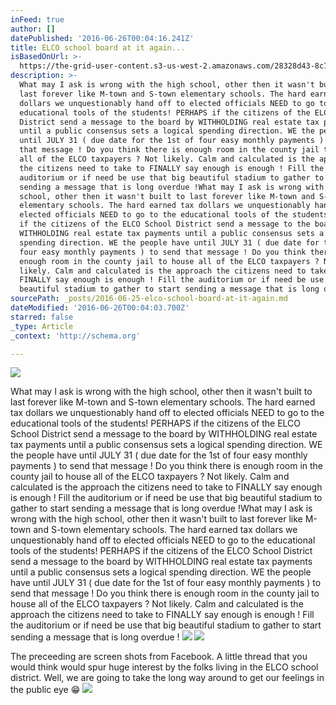 ```yaml
---
inFeed: true
author: []
datePublished: '2016-06-26T00:04:16.241Z'
title: ELCO school board at it again...
isBasedOnUrl: >-
  https://the-grid-user-content.s3-us-west-2.amazonaws.com/28328d43-8c70-4f7c-a077-709f12aa6f4d.jpg
description: >-
  What may I ask is wrong with the high school, other then it wasn't built to
  last forever like M-town and S-town elementary schools. The hard earned tax
  dollars we unquestionably hand off to elected officials NEED to go to the
  educational tools of the students! PERHAPS if the citizens of the ELCO School
  District send a message to the board by WITHHOLDING real estate tax payments
  until a public consensus sets a logical spending direction. WE the people have
  until JULY 31 ( due date for the 1st of four easy monthly payments ) to send
  that message ! Do you think there is enough room in the county jail to house
  all of the ELCO taxpayers ? Not likely. Calm and calculated is the approach
  the citizens need to take to FINALLY say enough is enough ! Fill the
  auditorium or if need be use that big beautiful stadium to gather to start
  sending a message that is long overdue !What may I ask is wrong with the high
  school, other then it wasn't built to last forever like M-town and S-town
  elementary schools. The hard earned tax dollars we unquestionably hand off to
  elected officials NEED to go to the educational tools of the students! PERHAPS
  if the citizens of the ELCO School District send a message to the board by
  WITHHOLDING real estate tax payments until a public consensus sets a logical
  spending direction. WE the people have until JULY 31 ( due date for the 1st of
  four easy monthly payments ) to send that message ! Do you think there is
  enough room in the county jail to house all of the ELCO taxpayers ? Not
  likely. Calm and calculated is the approach the citizens need to take to
  FINALLY say enough is enough ! Fill the auditorium or if need be use that big
  beautiful stadium to gather to start sending a message that is long overdue !
sourcePath: _posts/2016-06-25-elco-school-board-at-it-again.md
dateModified: '2016-06-26T00:04:03.700Z'
starred: false
_type: Article
_context: 'http://schema.org'

---
```

![](https://the-grid-user-content.s3-us-west-2.amazonaws.com/28328d43-8c70-4f7c-a077-709f12aa6f4d.jpg)

What may I ask is wrong with the high school, other then it wasn't built to last forever like M-town and S-town elementary schools. The hard earned tax dollars we unquestionably hand off to elected officials NEED to go to the educational tools of the students! PERHAPS if the citizens of the ELCO School District send a message to the board by WITHHOLDING real estate tax payments until a public consensus sets a logical spending direction. WE the people have until JULY 31 ( due date for the 1st of four easy monthly payments ) to send that message ! Do you think there is enough room in the county jail to house all of the ELCO taxpayers ? Not likely. Calm and calculated is the approach the citizens need to take to FINALLY say enough is enough ! Fill the auditorium or if need be use that big beautiful stadium to gather to start sending a message that is long overdue !What may I ask is wrong with the high school, other then it wasn't built to last forever like M-town and S-town elementary schools. The hard earned tax dollars we unquestionably hand off to elected officials NEED to go to the educational tools of the students! PERHAPS if the citizens of the ELCO School District send a message to the board by WITHHOLDING real estate tax payments until a public consensus sets a logical spending direction. WE the people have until JULY 31 ( due date for the 1st of four easy monthly payments ) to send that message ! Do you think there is enough room in the county jail to house all of the ELCO taxpayers ? Not likely. Calm and calculated is the approach the citizens need to take to FINALLY say enough is enough ! Fill the auditorium or if need be use that big beautiful stadium to gather to start sending a message that is long overdue !
![](https://imgflo.herokuapp.com/graph/vahj1ThiexotieMo/e6a0267bdcc64ff7019eb2b53e0cf479/croprotate.jpg?cropheight=3098&cropwidth=2374&degrees=0&input=https%3A%2F%2Fthe-grid-user-content.s3-us-west-2.amazonaws.com%2F7464a13e-8331-4ed6-80cd-f8fce7828488.jpg&x=0&y=0)
![](https://imgflo.herokuapp.com/graph/vahj1ThiexotieMo/a8f0ce67b6e2c0bd402148522e469d6f/croprotate.jpg?cropheight=2375&cropwidth=2203&degrees=0&input=https%3A%2F%2Fthe-grid-user-content.s3-us-west-2.amazonaws.com%2F0b4ff305-065e-4fde-a704-c527f8c5f991.jpg&x=0&y=0)

The preceeding are screen shots from Facebook. A little thread that you would think would spur huge interest by the folks living in the ELCO school district. Well, we are going to take the long way around to get our feelings in the public eye 😁
![](https://the-grid-user-content.s3-us-west-2.amazonaws.com/7ee3ac15-7a91-48ea-8092-ea05a6ff944d.jpg)